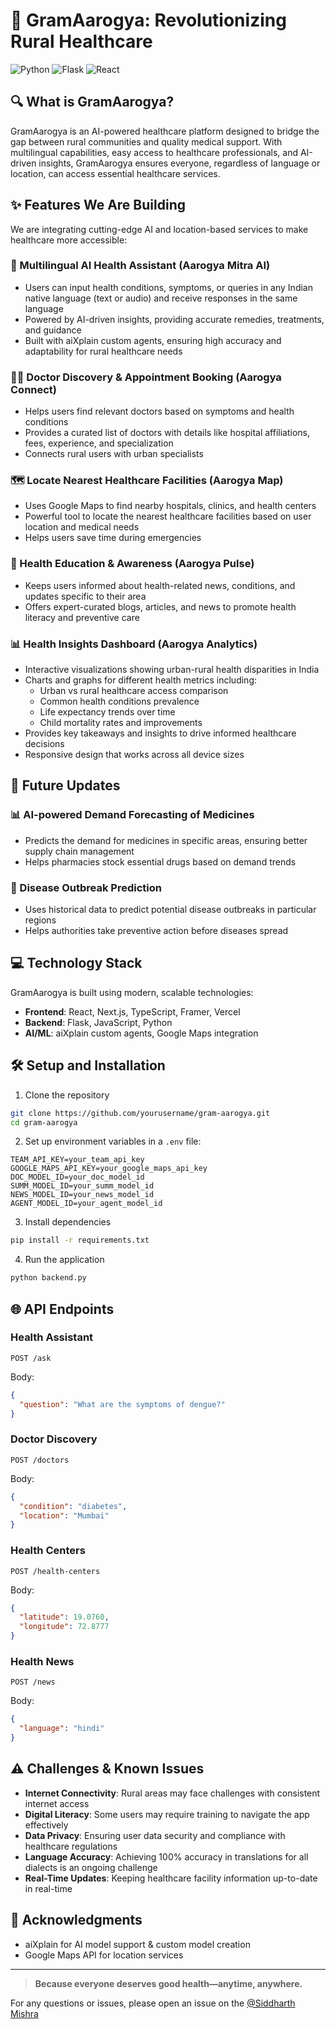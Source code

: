 # 🌿 GramAarogya: Revolutionizing Rural Healthcare

![Python](https://img.shields.io/badge/Python-3.x-blue)
![Flask](https://img.shields.io/badge/Flask-2.x-green)
![React](https://img.shields.io/badge/React-18.x-blue)

## 🔍 What is GramAarogya?

GramAarogya is an AI-powered healthcare platform designed to bridge the gap between rural communities and quality medical support. With multilingual capabilities, easy access to healthcare professionals, and AI-driven insights, GramAarogya ensures everyone, regardless of language or location, can access essential healthcare services.

## ✨ Features We Are Building

We are integrating cutting-edge AI and location-based services to make healthcare more accessible:

### 🤖 Multilingual AI Health Assistant (Aarogya Mitra AI)
- Users can input health conditions, symptoms, or queries in any Indian native language (text or audio) and receive responses in the same language
- Powered by AI-driven insights, providing accurate remedies, treatments, and guidance
- Built with aiXplain custom agents, ensuring high accuracy and adaptability for rural healthcare needs

### 👨‍⚕️ Doctor Discovery & Appointment Booking (Aarogya Connect)
- Helps users find relevant doctors based on symptoms and health conditions
- Provides a curated list of doctors with details like hospital affiliations, fees, experience, and specialization
- Connects rural users with urban specialists

### 🗺️ Locate Nearest Healthcare Facilities (Aarogya Map)
- Uses Google Maps to find nearby hospitals, clinics, and health centers
- Powerful tool to locate the nearest healthcare facilities based on user location and medical needs
- Helps users save time during emergencies

### 📰 Health Education & Awareness (Aarogya Pulse)
- Keeps users informed about health-related news, conditions, and updates specific to their area
- Offers expert-curated blogs, articles, and news to promote health literacy and preventive care

### 📊 Health Insights Dashboard (Aarogya Analytics)
- Interactive visualizations showing urban-rural health disparities in India
- Charts and graphs for different health metrics including:
  - Urban vs rural healthcare access comparison
  - Common health conditions prevalence
  - Life expectancy trends over time
  - Child mortality rates and improvements
- Provides key takeaways and insights to drive informed healthcare decisions
- Responsive design that works across all device sizes

## 🚀 Future Updates

### 📊 AI-powered Demand Forecasting of Medicines
- Predicts the demand for medicines in specific areas, ensuring better supply chain management
- Helps pharmacies stock essential drugs based on demand trends

### 🔮 Disease Outbreak Prediction
- Uses historical data to predict potential disease outbreaks in particular regions
- Helps authorities take preventive action before diseases spread

## 💻 Technology Stack

GramAarogya is built using modern, scalable technologies:

- **Frontend**: React, Next.js, TypeScript, Framer, Vercel
- **Backend**: Flask, JavaScript, Python
- **AI/ML**: aiXplain custom agents, Google Maps integration

## 🛠️ Setup and Installation

1. Clone the repository
```bash
git clone https://github.com/yourusername/gram-aarogya.git
cd gram-aarogya
```

2. Set up environment variables in a `.env` file:
```
TEAM_API_KEY=your_team_api_key
GOOGLE_MAPS_API_KEY=your_google_maps_api_key
DOC_MODEL_ID=your_doc_model_id
SUMM_MODEL_ID=your_summ_model_id
NEWS_MODEL_ID=your_news_model_id
AGENT_MODEL_ID=your_agent_model_id
```

3. Install dependencies
```bash
pip install -r requirements.txt
```

4. Run the application
```bash
python backend.py
```

## 🌐 API Endpoints

### Health Assistant
```
POST /ask
```
Body:
```json
{
  "question": "What are the symptoms of dengue?"
}
```

### Doctor Discovery
```
POST /doctors
```
Body:
```json
{
  "condition": "diabetes",
  "location": "Mumbai"
}
```

### Health Centers
```
POST /health-centers
```
Body:
```json
{
  "latitude": 19.0760,
  "longitude": 72.8777
}
```

### Health News
```
POST /news
```
Body:
```json
{
  "language": "hindi"
}
```

## ⚠️ Challenges & Known Issues

- **Internet Connectivity**: Rural areas may face challenges with consistent internet access
- **Digital Literacy**: Some users may require training to navigate the app effectively
- **Data Privacy**: Ensuring user data security and compliance with healthcare regulations
- **Language Accuracy**: Achieving 100% accuracy in translations for all dialects is an ongoing challenge
- **Real-Time Updates**: Keeping healthcare facility information up-to-date in real-time

## 🙏 Acknowledgments

- aiXplain for AI model support & custom model creation
- Google Maps API for location services

---

> **Because everyone deserves good health—anytime, anywhere.**

For any questions or issues, please open an issue on the [@Siddharth Mishra](https://github.com/Sid3503)

